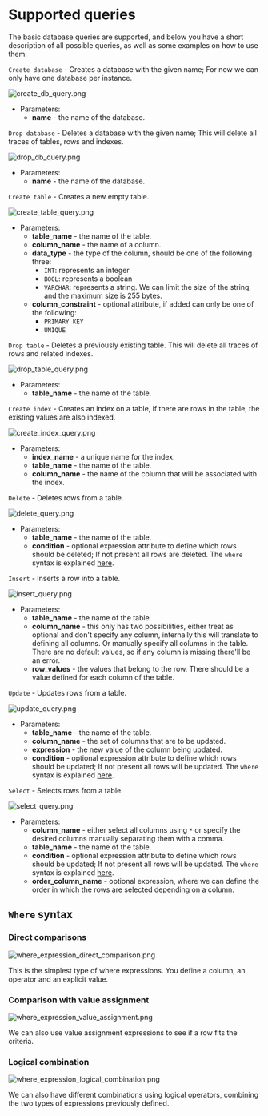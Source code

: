 # Supported queries

The basic database queries are supported, and below you have a short description of all possible queries, as well as
some examples on how to use them:

```Create database``` - Creates a database with the given name; For now we can only have one database per instance.

![create_db_query.png](assets/create_db_query.png)

- Parameters:
    - **name** - the name of the database.

```Drop database``` - Deletes a database with the given name; This will delete all traces of tables, rows and indexes.

![drop_db_query.png](assets/drop_db_query.png)

- Parameters:
    - **name** - the name of the database.

```Create table``` - Creates a new empty table.

![create_table_query.png](assets/create_table_query.png)

- Parameters:
    - **table_name** - the name of the table.
    - **column_name** - the name of a column.
    - **data_type** - the type of the column, should be one of the following three:
        - ```INT```: represents an integer
        - ```BOOL```: represents a boolean
        - ```VARCHAR```: represents a string. We can limit the size of the string, and the maximum size is 255 bytes.
    - **column_constraint** - optional attribute, if added can only be one of the following:
        - ```PRIMARY KEY```
        - ```UNIQUE```

```Drop table``` - Deletes a previously existing table. This will delete all traces of rows and related indexes.

![drop_table_query.png](assets/drop_table_query.png)

- Parameters:
    - **table_name** - the name of the table.

```Create index``` - Creates an index on a table, if there are rows in the table, the existing values are also indexed.

![create_index_query.png](assets/create_index_query.png)

- Parameters:
    - **index_name** - a unique name for the index.
    - **table_name** - the name of the table.
    - **column_name** - the name of the column that will be associated with the index.

```Delete``` - Deletes rows from a table.

![delete_query.png](assets/delete_query.png)

- Parameters:
    - **table_name** - the name of the table.
    - **condition** - optional expression attribute to define which rows should be deleted; If not present all rows are
      deleted. The ```where``` syntax is explained [here](#where-syntax).

```Insert``` - Inserts a row into a table.

![insert_query.png](assets/insert_query.png)

- Parameters:
    - **table_name** - the name of the table.
    - **column_name** - this only has two possibilities, either treat as optional and don't specify any column,
      internally this will translate to defining all columns. Or manually specify all columns in the table. There are no
      default values, so if any column is missing there'll be an error.
    - **row_values** - the values that belong to the row. There should be a value defined for each column of the table.

```Update``` - Updates rows from a table.

![update_query.png](assets/update_query.png)

- Parameters:
    - **table_name** - the name of the table.
    - **column_name** - the set of columns that are to be updated.
    - **expression** - the new value of the column being updated.
    - **condition** - optional expression attribute to define which rows should be updated; If not present all rows will
      be updated. The ```where``` syntax is explained [here](#where-syntax).

```Select``` - Selects rows from a table.

![select_query.png](assets/select_query.png)

- Parameters:
    - **column_name** - either select all columns using ```*``` or specify the desired columns manually separating them
      with a comma.
    - **table_name** - the name of the table.
    - **condition** - optional expression attribute to define which rows should be updated; If not present all rows will
      be updated. The ```where``` syntax is explained [here](#where-syntax).
    - **order_column_name** - optional expression, where we can define the order in which the rows are selected
      depending on a column.

## ```Where``` syntax

### Direct comparisons

![where_expression_direct_comparison.png](assets/where_expression_direct_comparison.png)

This is the simplest type of where expressions. You define a column, an operator and an explicit value.

### Comparison with value assignment

![where_expression_value_assignment.png](assets/where_expression_value_assignment.png)

We can also use value assignment expressions to see if a row fits the criteria.

### Logical combination

![where_expression_logical_combination.png](assets/where_expression_logical_combination.png)

We can also have different combinations using logical operators, combining the two types of expressions previously
defined.